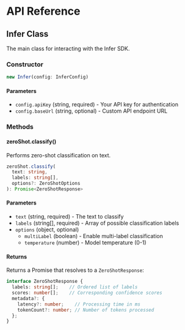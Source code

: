 # API Reference

## Infer Class

The main class for interacting with the Infer SDK.

### Constructor

```typescript
new Infer(config: InferConfig)
```

#### Parameters

- `config.apiKey` (string, required) - Your API key for authentication
- `config.baseUrl` (string, optional) - Custom API endpoint URL

### Methods

#### zeroShot.classify()

Performs zero-shot classification on text.

```typescript
zeroShot.classify(
  text: string,
  labels: string[],
  options?: ZeroShotOptions
): Promise<ZeroShotResponse>
```

#### Parameters

- `text` (string, required) - The text to classify
- `labels` (string[], required) - Array of possible classification labels
- `options` (object, optional)
  - `multiLabel` (boolean) - Enable multi-label classification
  - `temperature` (number) - Model temperature (0-1)

#### Returns

Returns a Promise that resolves to a `ZeroShotResponse`:

```typescript
interface ZeroShotResponse {
  labels: string[];    // Ordered list of labels
  scores: number[];    // Corresponding confidence scores
  metadata?: {
    latency?: number;    // Processing time in ms
    tokenCount?: number; // Number of tokens processed
  };
}
```
